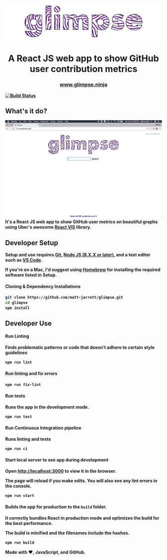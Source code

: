 ![logo](./media/glimpse-logo.png)
<h1 align="center">A React JS web app to show GitHub user contribution metrics</h2>
<h3 align="center"><b><a href="https://www.glimpse.ninja/">www.glimpse.ninja</a></h3>

[![Build Status](https://travis-ci.org/matt-jarrett/glimpse.svg?branch=master)](https://travis-ci.org/matt-jarrett/glimpse)
## What's it do?
![demo](./media/demo.gif)
It's a React JS web app to show GitHub user metrics on beautiful graphs using Uber's awesome
[React VIS](https://github.com/uber/react-vis/blob/master/README.md) library.

## Developer Setup
Setup and use requires [Git](https://git-scm.com/),
[Node JS (8.X.X or later)](https://nodejs.org/en/), and a text editor such as
[VS Code](https://code.visualstudio.com/).

If you're on a Mac, I'd suggest using [Homebrew](https://brew.sh/) for installing the required
software listed in Setup.

#### Cloning & Dependency Installations
```sh
git clone https://github.com/matt-jarrett/glimpse.git
cd glimpse
npm install
```

## Developer Use
#### Run Linting
Finds problematic patterns or code that doesn’t adhere to certain style guidelines
```sh
npm run lint
```

#### Run linting and fix errors
```sh
npm run fix-lint
```

#### Run tests
Runs the app in the development mode.
```sh
npm run test
```

#### Run Continuous Integration pipeline

Runs linting and tests
```sh
npm run ci
```

#### Start local server to see app during development
Open [http://localhost:3000](http://localhost:3000) to view it in the browser.

The page will reload if you make edits. You will also see any lint errors in the console.
```sh
npm run start
```

#### Builds the app for production to the `build` folder.

It correctly bundles React in production mode and optimizes the build for the best performance.

The build is minified and the filenames include the hashes.
```sh
npm run build
```

Made with :heart:, JavaScript, and GitHub.
